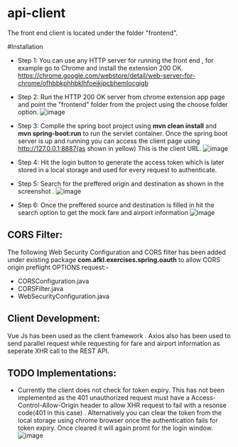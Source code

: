 # api-client
The front end client is located under the folder "frontend".

#Installation
- Step 1: You can use any HTTP server for running the front end , for example go to Chrome and install the extension 200 OK. https://chrome.google.com/webstore/detail/web-server-for-chrome/ofhbbkphhbklhfoeikjpcbhemlocgigb

- Step 2: Run the HTTP 200 OK server from chrome extension app page and point the "frontend" folder from the project using the choose folder option.
![image](https://user-images.githubusercontent.com/4983375/54885824-ad319900-4e80-11e9-9c71-06be1db3af24.png)

- Step 3: Complie the spring boot project using <b>mvn clean install</b> and <b>mvn spring-boot:run</b> to run the servlet container. Once the spring boot server is up and running you can access the client page using http://127.0.0.1:8887(as shown in yellow) This is the client URL. 
![image](https://user-images.githubusercontent.com/4983375/54885901-fd5d2b00-4e81-11e9-8edf-b50c9692a3b7.png)
- Step 4: Hit the login button to generate the access token which is later stored in a local storage and used for every request to authenticate.
- Step 5: Search for the preffered origin and destination as shown in the screenshot .
![image](https://user-images.githubusercontent.com/4983375/54885942-8c6a4300-4e82-11e9-8e5d-2fac2262aa93.png)
- Step 6: Once the preffered source and destination is filled in hit the search option to get the mock fare and airport information
![image](https://user-images.githubusercontent.com/4983375/54885980-d9e6b000-4e82-11e9-8575-0835683062f5.png)

CORS Filter:
-------------------
The following Web Security Configuration and CORS filter has been added under existing package <b>com.afkl.exercises.spring.oauth</b> to allow CORS origin preflight OPTIONS request:-
- CORSConfiguration.java
- CORSFilter.java
- WebSecurityConfiguration.java

Client Development:
-------------------
Vue Js has been used as the client framework . Axios also has been used to send parallel request while requesting for fare and airport information as seperate XHR call to the REST API.

TODO Implementations:
-------------------
- Currently the client does not check for token expiry. This has not been implemented as the 401 unauthorized request must have a Access-Control-Allow-Origin header to allow XHR request to fail with a resonse code(401 in this case) . 
Alternatively you can clear the token from the local storage using chrome browser once the authentication fails for token expiry. Once cleared it will again promt for the login window.
![image](https://user-images.githubusercontent.com/4983375/54886049-dacc1180-4e83-11e9-8544-fa5143eb503f.png)



